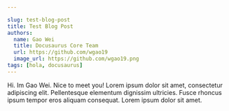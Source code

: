 ```yaml
---

slug: test-blog-post
title: Test Blog Post
authors:
  name: Gao Wei
  title: Docusaurus Core Team
  url: https://github.com/wgao19
  image_url: https://github.com/wgao19.png
tags: [hola, docusaurus]
---
```


Hi. Im Gao Wei. Nice to meet you! Lorem ipsum dolor sit amet, consectetur adipiscing elit. Pellentesque elementum dignissim ultricies. Fusce rhoncus ipsum tempor eros aliquam consequat. Lorem ipsum dolor sit amet.
